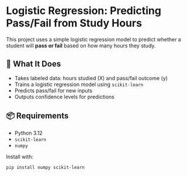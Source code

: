 # Logistic Regression: Predicting Pass/Fail from Study Hours

This project uses a simple logistic regression model to predict whether a student will **pass or fail** based on how many hours they study.

## 🧠 What It Does

- Takes labeled data: hours studied (X) and pass/fail outcome (y)
- Trains a logistic regression model using `scikit-learn`
- Predicts pass/fail for new inputs
- Outputs confidence levels for predictions

## 📦 Requirements

- Python 3.12
- `scikit-learn`
- `numpy`

Install with:

```bash
pip install numpy scikit-learn

